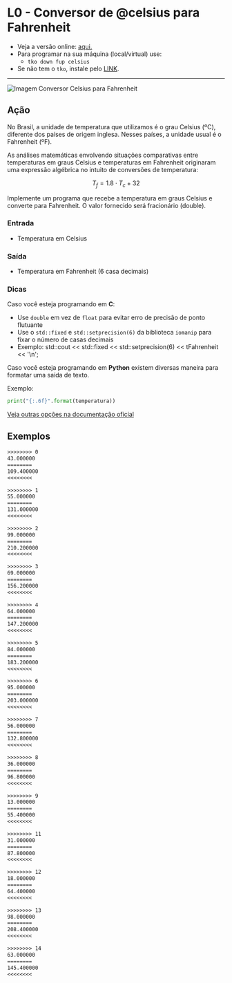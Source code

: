 # L0 - Conversor de @celsius para Fahrenheit

- Veja a versão online: [aqui.](https://github.com/qxcodefup/arcade/blob/master/base/celsius/Readme.md)
- Para programar na sua máquina (local/virtual) use:
  - `tko down fup celsius`
- Se não tem o `tko`, instale pelo [LINK](https://github.com/senapk/tko#tko).

---

![Imagem Conversor Celsius para Fahrenheit](https://raw.githubusercontent.com/qxcodefup/arcade/master/base/celsius/cover.jpg)

## Ação

No Brasil, a unidade de temperatura que utilizamos é o grau Celsius (ºC),
diferente dos países de origem inglesa. Nesses países, a unidade usual é o
Fahrenheit (ºF).

As análises matemáticas envolvendo situações comparativas entre temperaturas em
graus Celsius e temperaturas em Fahrenheit originaram uma expressão algébrica no
intuito de conversões de temperatura:

$$T_f = 1.8 \cdot T_c + 32$$

Implemente um programa que recebe a temperatura em graus Celsius e converte para
Fahrenheit. O valor fornecido será fracionário (double).

### Entrada

- Temperatura em Celsius  

### Saída

- Temperatura em Fahrenheit (6 casa decimais)

### Dicas

Caso você esteja programando em **C**:
- Use `double` em vez de `float` para evitar erro de precisão de ponto flutuante
- Use o `std::fixed` e `std::setprecision(6)` da biblioteca `iomanip` para fixar
o número de casas decimais
- Exemplo: std::cout << std::fixed << std::setprecision(6)
<< tFahrenheit << '\n';

Caso você esteja programando em **Python** existem diversas maneira para formatar uma saída de texto.

Exemplo:
```python
print("{:.6f}".format(temperatura))
```

[Veja outras opções na documentação oficial](https://docs.python.org/pt-br/3/tutorial/inputoutput.html#fancier-output-formatting)


## Exemplos

```txt
>>>>>>>> 0
43.000000
========
109.400000
<<<<<<<<

>>>>>>>> 1
55.000000
========
131.000000
<<<<<<<<

>>>>>>>> 2
99.000000
========
210.200000
<<<<<<<<

>>>>>>>> 3
69.000000
========
156.200000
<<<<<<<<

>>>>>>>> 4
64.000000
========
147.200000
<<<<<<<<

>>>>>>>> 5
84.000000
========
183.200000
<<<<<<<<

>>>>>>>> 6
95.000000
========
203.000000
<<<<<<<<

>>>>>>>> 7
56.000000
========
132.800000
<<<<<<<<

>>>>>>>> 8
36.000000
========
96.800000
<<<<<<<<

>>>>>>>> 9
13.000000
========
55.400000
<<<<<<<<

>>>>>>>> 11
31.000000
========
87.800000
<<<<<<<<

>>>>>>>> 12
18.000000
========
64.400000
<<<<<<<<

>>>>>>>> 13
98.000000
========
208.400000
<<<<<<<<

>>>>>>>> 14
63.000000
========
145.400000
<<<<<<<<
```
